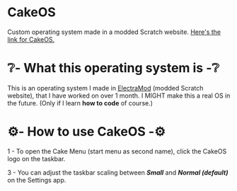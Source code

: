 # CakeOS
Custom operating system made in a modded Scratch website.
[Here's the link for CakeOS.](https://emirdesignnewbie.github.io/CakeOS)

# ❔- What this operating system is -❔
This is an operating system I made in [ElectraMod](https://electramod.vercel.app) (modded Scratch website), that I have worked on over 1 month. I MIGHT make this a real OS in the future. (Only if I learn ****how to code**** of course.)

# ⚙️- How to use CakeOS -⚙️
1 - To open the Cake Menu (start menu as second name), click the CakeOS logo on the taskbar.

3 - You can adjust the taskbar scaling between *****Small***** and *****Normal (default)***** on the Settings app.

